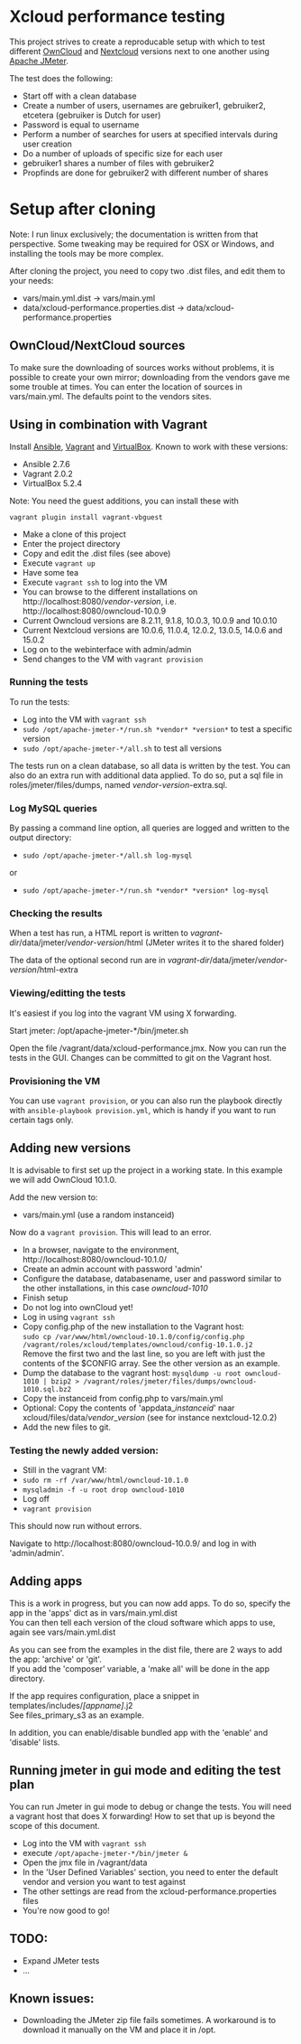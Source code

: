 # Xcloud performance testing

This project strives to create a reproducable setup with which to test different [OwnCloud](https://owncloud.org/) and [Nextcloud](https://nextcloud.com/) versions next to one another using [Apache JMeter](https://jmeter.apache.org/).

The test does the following:

- Start off with a clean database
- Create a number of users, usernames are gebruiker1, gebruiker2, etcetera (gebruiker is Dutch for user)
- Password is equal to username
- Perform a number of searches for users at specified intervals during user creation
- Do a number of uploads of specific size for each user
- gebruiker1 shares a number of files with gebruiker2
- Propfinds are done for gebruiker2 with different number of shares

# Setup after cloning

Note: I run linux exclusively; the documentation is written from that perspective. Some tweaking may be required for OSX or Windows, and installing the tools may be more complex.

After cloning the project, you need to copy two .dist files, and edit them to your needs:
- vars/main.yml.dist -> vars/main.yml
- data/xcloud-performance.properties.dist -> data/xcloud-performance.properties

## OwnCloud/NextCloud sources

To make sure the downloading of sources works without problems, it is possible to create your own mirror; downloading from the vendors gave me some trouble at times. You can enter the location of sources in vars/main.yml. The defaults point to the vendors sites.

## Using in combination with Vagrant

Install [Ansible](https://www.ansible.com/), [Vagrant](https://www.vagrantup.com/) and [VirtualBox](https://www.virtualbox.org/). Known to work with these versions:
- Ansible 2.7.6
- Vagrant 2.0.2
- VirtualBox 5.2.4

Note: You need the guest additions, you can install these with

`vagrant plugin install vagrant-vbguest`

- Make a clone of this project
- Enter the project directory
- Copy and edit the .dist files (see above)
- Execute `vagrant up`
- Have some tea
- Execute `vagrant ssh` to log into the VM
- You can browse to the different installations on http://localhost:8080/*vendor*-*version*, i.e. http://localhost:8080/owncloud-10.0.9
- Current Owncloud versions are 8.2.11, 9.1.8, 10.0.3, 10.0.9 and 10.0.10
- Current Nextcloud versions are 10.0.6, 11.0.4, 12.0.2, 13.0.5, 14.0.6 and 15.0.2
- Log on to the webinterface with admin/admin
- Send changes to the VM with `vagrant provision`

### Running the tests

To run the tests:

- Log into the VM with `vagrant ssh`
- `sudo /opt/apache-jmeter-*/run.sh *vendor* *version*` to test a specific version
- `sudo /opt/apache-jmeter-*/all.sh` to test all versions

The tests run on a clean database, so all data is written by the test. You can also do an extra run with additional data applied. To do so, put a sql file in roles/jmeter/files/dumps, named *vendor*-*version*-extra.sql.

### Log MySQL queries

By passing a command line option, all queries are logged and written to the output directory:
- `sudo /opt/apache-jmeter-*/all.sh log-mysql`

or
- `sudo /opt/apache-jmeter-*/run.sh *vendor* *version* log-mysql`

### Checking the results

When a test has run, a HTML report is written to *vagrant-dir*/data/jmeter/*vendor*-*version*/html
(JMeter writes it to the shared folder)

The data of the optional second run are in *vagrant-dir*/data/jmeter/*vendor*-*version*/html-extra

### Viewing/editting the tests

It's easiest if you log into the vagrant VM using X forwarding.

Start jmeter: /opt/apache-jmeter-*/bin/jmeter.sh

Open the file /vagrant/data/xcloud-performance.jmx. Now you can run the tests in the GUI. Changes can be committed to git on the Vagrant host.

### Provisioning the VM

You can use `vagrant provision`, or you can also run the playbook directly with `ansible-playbook provision.yml`, which is handy if you want to run certain tags only.

## Adding new versions

It is advisable to first set up the project in a working state. In this example we will add OwnCloud 10.1.0.

Add the new version to:
- vars/main.yml (use a random instanceid)

Now do a  `vagrant provision`. This will lead to an error.

- In a browser, navigate to the environment, http://localhost:8080/owncloud-10.1.0/
- Create an admin account with password 'admin'
- Configure the database, databasename, user and password similar to the other installations, in this case *owncloud-1010*
- Finish setup
- Do not log into ownCloud yet!
- Log in using `vagrant ssh`
- Copy config.php of the new installation to the Vagrant host:  
  `sudo cp /var/www/html/owncloud-10.1.0/config/config.php /vagrant/roles/xcloud/templates/owncloud/config-10.1.0.j2`  
  Remove the first two and the last line, so you are left with just the contents of the $CONFIG array. See the other version as an example.
- Dump the database to the vagrant host:
  `mysqldump -u root owncloud-1010 | bzip2 > /vagrant/roles/jmeter/files/dumps/owncloud-1010.sql.bz2`
- Copy the instanceid from config.php to vars/main.yml
- Optional: Copy the contents of 'appdata_*instanceid*' naar xcloud/files/data/*vendor*_*version* (see for instance nextcloud-12.0.2)
- Add the new files to git.

### Testing the newly added version:

- Still in the vagrant VM:
- `sudo rm -rf /var/www/html/owncloud-10.1.0`
- `mysqladmin -f -u root drop owncloud-1010`
- Log off
- `vagrant provision`

This should now run without errors.

Navigate to http://localhost:8080/owncloud-10.0.9/ and log in with 'admin/admin'.

## Adding apps ##

This is a work in progress, but you can now add apps. To do so, specify the app in the 'apps' dict as in vars/main.yml.dist  
You can then tell each version of the cloud software which apps to use, again see vars/main.yml.dist

As you can see from the examples in the dist file, there are 2 ways to add the app: 'archive' or 'git'.  
If you add the 'composer' variable, a 'make all' will be done in the app directory.

If the app requires configuration, place a snippet in templates/includes/*[appname]*.j2  
See files\_primary\_s3 as an example.

In addition, you can enable/disable bundled app with the 'enable' and 'disable' lists.

## Running jmeter in gui mode and editing the test plan

You can run Jmeter in gui mode to debug or change the tests. You will need a vagrant host that does X forwarding! How to set that up is beyond the scope of this document.

- Log into the VM with `vagrant ssh`
- execute `/opt/apache-jmeter-*/bin/jmeter &`
- Open the jmx file in /vagrant/data
- In the 'User Defined Variables' section, you need to enter the default vendor and version you want to test against
- The other settings are read from the xcloud-performance.properties files
- You're now good to go!

## TODO:

 - Expand JMeter tests
 - ...

## Known issues:

- Downloading the JMeter zip file fails sometimes. A workaround is to download it manually on the VM and place it in /opt.
